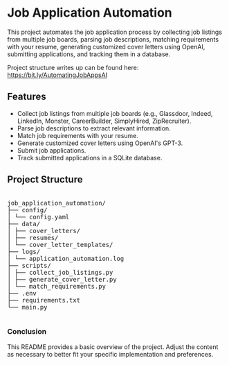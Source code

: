 # Job Application Automation

This project automates the job application process by collecting job listings from multiple job boards, parsing job descriptions, matching requirements with your resume, generating customized cover letters using OpenAI, submitting applications, and tracking them in a database.

Project structure writes up can be found here: https://bit.ly/AutomatingJobAppsAI

## Features

- Collect job listings from multiple job boards (e.g., Glassdoor, Indeed, LinkedIn, Monster, CareerBuilder, SimplyHired, ZipRecruiter).
- Parse job descriptions to extract relevant information.
- Match job requirements with your resume.
- Generate customized cover letters using OpenAI's GPT-3.
- Submit job applications.
- Track submitted applications in a SQLite database.

## Project Structure

<pre> 
job_application_automation/
├── config/
│ └── config.yaml
├── data/
│ ├── cover_letters/
│ ├── resumes/
│ └── cover_letter_templates/
├── logs/
│ └── application_automation.log
├── scripts/
│ ├── collect_job_listings.py
│ ├── generate_cover_letter.py
│ └── match_requirements.py
├── .env
├── requirements.txt
└── main.py 
 </pre>

### Conclusion

This README provides a basic overview of the project. Adjust the content as necessary to better fit your specific implementation and preferences.
